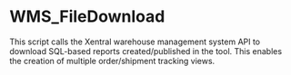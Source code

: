 # WMS_FileDownload
This script calls the Xentral warehouse management system API to download SQL-based reports created/published in the tool. This enables the creation of multiple order/shipment tracking views. 
